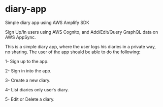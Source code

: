 # diary-app
Simple diary app using AWS Amplify SDK

Sign Up/In users using AWS Cognito, and Add/Edit/Query GraphQL data on AWS AppSync.

This is a simple diary app, where the user logs his diaries in a private way, no sharing. The user of the app should be able to do the following:

1- Sign up to the app.

2- Sign in into the app.

3- Create a new diary.

4- List diaries only user’s diary.

5- Edit or Delete a diary.
